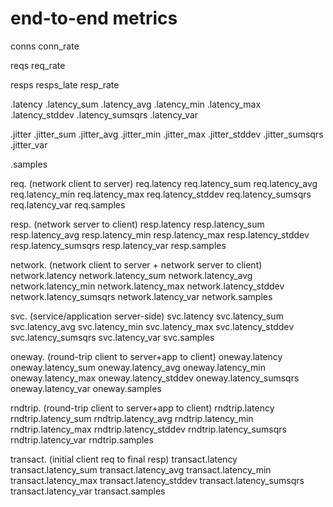 # end-to-end metrics

conns
conn_rate

reqs
req_rate

resps
resps_late
resp_rate

.latency
.latency_sum
.latency_avg
.latency_min
.latency_max
.latency_stddev
.latency_sumsqrs
.latency_var

.jitter
.jitter_sum
.jitter_avg
.jitter_min
.jitter_max
.jitter_stddev
.jitter_sumsqrs
.jitter_var

.samples

req. (network client to server)
req.latency
req.latency_sum
req.latency_avg
req.latency_min
req.latency_max
req.latency_stddev
req.latency_sumsqrs
req.latency_var
req.samples

resp. (network server to client)
resp.latency
resp.latency_sum
resp.latency_avg
resp.latency_min
resp.latency_max
resp.latency_stddev
resp.latency_sumsqrs
resp.latency_var
resp.samples

network. (network client to server + network server to client)
network.latency
network.latency_sum
network.latency_avg
network.latency_min
network.latency_max
network.latency_stddev
network.latency_sumsqrs
network.latency_var
network.samples

svc. (service/application server-side)
svc.latency
svc.latency_sum
svc.latency_avg
svc.latency_min
svc.latency_max
svc.latency_stddev
svc.latency_sumsqrs
svc.latency_var
svc.samples

oneway. (round-trip client to server+app to client)
oneway.latency
oneway.latency_sum
oneway.latency_avg
oneway.latency_min
oneway.latency_max
oneway.latency_stddev
oneway.latency_sumsqrs
oneway.latency_var
oneway.samples

rndtrip. (round-trip client to server+app to client)
rndtrip.latency
rndtrip.latency_sum
rndtrip.latency_avg
rndtrip.latency_min
rndtrip.latency_max
rndtrip.latency_stddev
rndtrip.latency_sumsqrs
rndtrip.latency_var
rndtrip.samples

transact. (initial client req to final resp)
transact.latency
transact.latency_sum
transact.latency_avg
transact.latency_min
transact.latency_max
transact.latency_stddev
transact.latency_sumsqrs
transact.latency_var
transact.samples
